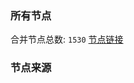 ### 所有节点
合并节点总数: `1530`
[节点链接](https://raw.githubusercontent.com/rzhy1/11/master/sub/sub_merge_base64.txt)

### 节点来源